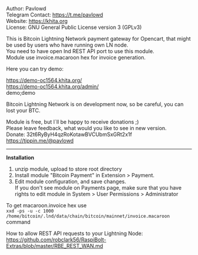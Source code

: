 Author: Pavlowd  
Telegram Contact: https://t.me/pavlowd  
Website: https://khita.org  
License: GNU General Public License version 3 (GPLv3)  
  
This is Bitcoin Lightning Network payment gateway for Opencart, that might be used by users who have running own LN node.   
You need to have open lnd REST API port to use this module.  
Module use invoice.macaroon hex for invoice generation.  
  
Here you can try demo:  

https://demo-oc1564.khita.org/  
https://demo-oc1564.khita.org/admin/  
demo;demo  
  
Bitcoin Lightning Network is on development now, so be careful, you can lost your BTC.   
  
Module is free, but I`ll be happy to receive donations ;)  
Please leave feedback, what would you like to see in new version.  
Donate: 32t6RyByH4qzRoKotawBVCUbmSxGRt2x1f  
https://tippin.me/@pavlowd  

  
---------------------------

  
**Installation**

1. unzip module, upload to store root directory
2. Install module "Bitcoin Payment" in Extension > Payment.
3. Edit module configuration, and save changes.  
If you don't see module on Payments page, make sure that you have rights to edit module in System > User Permissions > Administrator  
  

To get macaroon.invoice hex use  
`xxd -ps -u -c 1000  /home/bitcoin/.lnd/data/chain/bitcoin/mainnet/invoice.macaroon`  
command  
  
How to allow REST API requests to your Lightning Node:  
https://github.com/robclark56/RaspiBolt-Extras/blob/master/RBE_REST_WAN.md  

